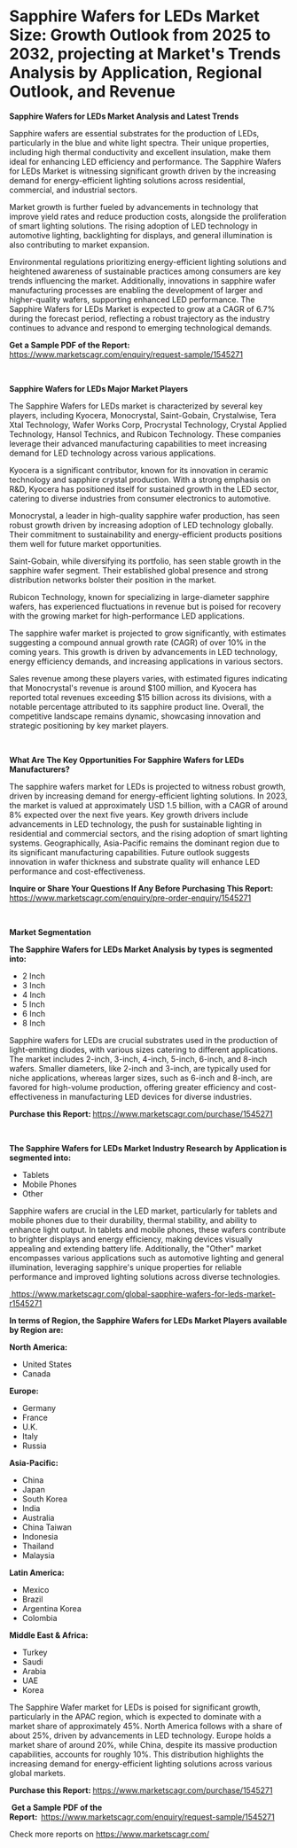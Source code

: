 <p><h1>Sapphire Wafers for LEDs Market Size: Growth Outlook from 2025 to 2032, projecting at Market's Trends Analysis by Application, Regional Outlook, and Revenue</h1></p><p><strong>Sapphire Wafers for LEDs Market Analysis and Latest Trends</strong></p>
<p><p>Sapphire wafers are essential substrates for the production of LEDs, particularly in the blue and white light spectra. Their unique properties, including high thermal conductivity and excellent insulation, make them ideal for enhancing LED efficiency and performance. The Sapphire Wafers for LEDs Market is witnessing significant growth driven by the increasing demand for energy-efficient lighting solutions across residential, commercial, and industrial sectors. </p><p>Market growth is further fueled by advancements in technology that improve yield rates and reduce production costs, alongside the proliferation of smart lighting solutions. The rising adoption of LED technology in automotive lighting, backlighting for displays, and general illumination is also contributing to market expansion. </p><p>Environmental regulations prioritizing energy-efficient lighting solutions and heightened awareness of sustainable practices among consumers are key trends influencing the market. Additionally, innovations in sapphire wafer manufacturing processes are enabling the development of larger and higher-quality wafers, supporting enhanced LED performance. The Sapphire Wafers for LEDs Market is expected to grow at a CAGR of 6.7% during the forecast period, reflecting a robust trajectory as the industry continues to advance and respond to emerging technological demands.</p></p>
<p><strong>Get a Sample PDF of the Report:&nbsp;</strong> <a href="https://www.marketscagr.com/enquiry/request-sample/1545271?utm_campaign=3263&utm_medium=2&utm_source=Github&utm_content=ia&utm_term=06042025&utm_id=sapphire-wafers-for-leds">https://www.marketscagr.com/enquiry/request-sample/1545271</a></p>
<p>&nbsp;</p>
<p><strong>Sapphire Wafers for LEDs Major Market Players</strong></p>
<p><p>The Sapphire Wafers for LEDs market is characterized by several key players, including Kyocera, Monocrystal, Saint-Gobain, Crystalwise, Tera Xtal Technology, Wafer Works Corp, Procrystal Technology, Crystal Applied Technology, Hansol Technics, and Rubicon Technology. These companies leverage their advanced manufacturing capabilities to meet increasing demand for LED technology across various applications.</p><p>Kyocera is a significant contributor, known for its innovation in ceramic technology and sapphire crystal production. With a strong emphasis on R&D, Kyocera has positioned itself for sustained growth in the LED sector, catering to diverse industries from consumer electronics to automotive.</p><p>Monocrystal, a leader in high-quality sapphire wafer production, has seen robust growth driven by increasing adoption of LED technology globally. Their commitment to sustainability and energy-efficient products positions them well for future market opportunities.</p><p>Saint-Gobain, while diversifying its portfolio, has seen stable growth in the sapphire wafer segment. Their established global presence and strong distribution networks bolster their position in the market.</p><p>Rubicon Technology, known for specializing in large-diameter sapphire wafers, has experienced fluctuations in revenue but is poised for recovery with the growing market for high-performance LED applications.</p><p>The sapphire wafer market is projected to grow significantly, with estimates suggesting a compound annual growth rate (CAGR) of over 10% in the coming years. This growth is driven by advancements in LED technology, energy efficiency demands, and increasing applications in various sectors.</p><p>Sales revenue among these players varies, with estimated figures indicating that Monocrystal's revenue is around $100 million, and Kyocera has reported total revenues exceeding $15 billion across its divisions, with a notable percentage attributed to its sapphire product line. Overall, the competitive landscape remains dynamic, showcasing innovation and strategic positioning by key market players.</p></p>
<p>&nbsp;</p>
<p><strong>What Are The Key Opportunities For Sapphire Wafers for LEDs Manufacturers?</strong></p>
<p><p>The sapphire wafers market for LEDs is projected to witness robust growth, driven by increasing demand for energy-efficient lighting solutions. In 2023, the market is valued at approximately USD 1.5 billion, with a CAGR of around 8% expected over the next five years. Key growth drivers include advancements in LED technology, the push for sustainable lighting in residential and commercial sectors, and the rising adoption of smart lighting systems. Geographically, Asia-Pacific remains the dominant region due to its significant manufacturing capabilities. Future outlook suggests innovation in wafer thickness and substrate quality will enhance LED performance and cost-effectiveness.</p></p>
<p><strong>Inquire or Share Your Questions If Any Before Purchasing This Report:</strong> <a href="https://www.marketscagr.com/enquiry/pre-order-enquiry/1545271?utm_campaign=3263&utm_medium=2&utm_source=Github&utm_content=ia&utm_term=06042025&utm_id=sapphire-wafers-for-leds">https://www.marketscagr.com/enquiry/pre-order-enquiry/1545271</a></p>
<p>&nbsp;</p>
<p><strong>Market Segmentation</strong></p>
<p><strong>The Sapphire Wafers for LEDs Market Analysis by types is segmented into:</strong></p>
<p><ul><li>2 Inch</li><li>3 Inch</li><li>4 Inch</li><li>5 Inch</li><li>6 Inch</li><li>8 Inch</li></ul></p>
<p><p>Sapphire wafers for LEDs are crucial substrates used in the production of light-emitting diodes, with various sizes catering to different applications. The market includes 2-inch, 3-inch, 4-inch, 5-inch, 6-inch, and 8-inch wafers. Smaller diameters, like 2-inch and 3-inch, are typically used for niche applications, whereas larger sizes, such as 6-inch and 8-inch, are favored for high-volume production, offering greater efficiency and cost-effectiveness in manufacturing LED devices for diverse industries.</p></p>
<p><strong>Purchase this Report:&nbsp;</strong><a href="https://www.marketscagr.com/purchase/1545271?utm_campaign=3263&utm_medium=2&utm_source=Github&utm_content=ia&utm_term=06042025&utm_id=sapphire-wafers-for-leds">https://www.marketscagr.com/purchase/1545271</a></p>
<p>&nbsp;</p>
<p><strong>The Sapphire Wafers for LEDs Market Industry Research by Application is segmented into:</strong></p>
<p><ul><li>Tablets</li><li>Mobile Phones</li><li>Other</li></ul></p>
<p><p>Sapphire wafers are crucial in the LED market, particularly for tablets and mobile phones due to their durability, thermal stability, and ability to enhance light output. In tablets and mobile phones, these wafers contribute to brighter displays and energy efficiency, making devices visually appealing and extending battery life. Additionally, the "Other" market encompasses various applications such as automotive lighting and general illumination, leveraging sapphire's unique properties for reliable performance and improved lighting solutions across diverse technologies.</p></p>
<p><a href="https://www.marketscagr.com/global-sapphire-wafers-for-leds-market-r1545271?utm_campaign=3263&utm_medium=2&utm_source=Github&utm_content=ia&utm_term=06042025&utm_id=sapphire-wafers-for-leds">&nbsp;https://www.marketscagr.com/global-sapphire-wafers-for-leds-market-r1545271</a></p>
<p><strong>In terms of Region, the Sapphire Wafers for LEDs Market Players available by Region are:</strong></p>
<p>
    <p> <strong> North America: </strong>
        <ul>
            <li>United States</li>
            <li>Canada</li>
        </ul>
        </p> 
    <p> <strong> Europe: </strong>
        <ul>
            <li>Germany</li>
            <li>France</li>
            <li>U.K.</li>
            <li>Italy</li>
            <li>Russia</li>
        </ul>
        </p> 
    <p> <strong> Asia-Pacific: </strong>
        <ul>
            <li>China</li>
            <li>Japan</li>
            <li>South Korea</li>
            <li>India</li>
            <li>Australia</li>
            <li>China Taiwan</li>
            <li>Indonesia</li>
            <li>Thailand</li>
            <li>Malaysia</li>
        </ul>
        </p> 
    <p> <strong> Latin America: </strong>
        <ul>
            <li>Mexico</li>
            <li>Brazil</li>
            <li>Argentina Korea</li>
            <li>Colombia</li>
        </ul>
        </p> 
    <p> <strong> Middle East & Africa: </strong>
        <ul>
            <li>Turkey</li>
            <li>Saudi</li>
            <li>Arabia</li>
            <li>UAE</li>
            <li>Korea</li>
        </ul>
    </p>
    </p>
<p><p>The Sapphire Wafer market for LEDs is poised for significant growth, particularly in the APAC region, which is expected to dominate with a market share of approximately 45%. North America follows with a share of about 25%, driven by advancements in LED technology. Europe holds a market share of around 20%, while China, despite its massive production capabilities, accounts for roughly 10%. This distribution highlights the increasing demand for energy-efficient lighting solutions across various global markets.</p></p>
<p><strong>Purchase this Report: </strong><a href="https://www.marketscagr.com/purchase/1545271?utm_campaign=3263&utm_medium=2&utm_source=Github&utm_content=ia&utm_term=06042025&utm_id=sapphire-wafers-for-leds">https://www.marketscagr.com/purchase/1545271</a></p>
<p>&nbsp;<strong>Get a Sample PDF of the Report:&nbsp;&nbsp;</strong><a href="https://www.marketscagr.com/enquiry/request-sample/1545271?utm_campaign=3263&utm_medium=2&utm_source=Github&utm_content=ia&utm_term=06042025&utm_id=sapphire-wafers-for-leds">https://www.marketscagr.com/enquiry/request-sample/1545271</a></p>
<p><strong></strong></p>
<p>Check more reports on <a href="https://www.marketscagr.com/?utm_campaign=3263&utm_medium=2&utm_source=Github&utm_content=ia&utm_term=06042025&utm_id=sapphire-wafers-for-leds">https://www.marketscagr.com/</a></p>